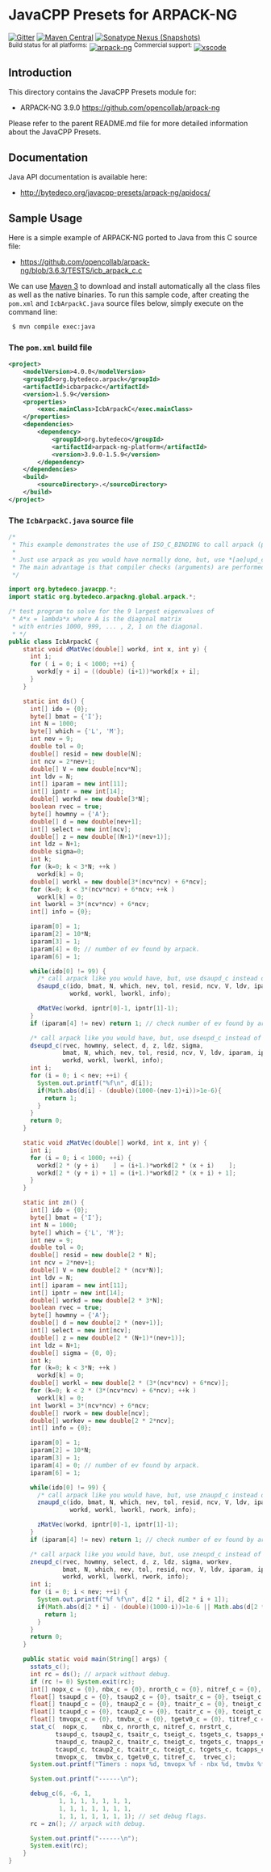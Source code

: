 JavaCPP Presets for ARPACK-NG
=============================

[![Gitter](https://badges.gitter.im/bytedeco/javacpp.svg)](https://gitter.im/bytedeco/javacpp) [![Maven Central](https://maven-badges.herokuapp.com/maven-central/org.bytedeco/arpack-ng/badge.svg)](https://maven-badges.herokuapp.com/maven-central/org.bytedeco/arpack-ng) [![Sonatype Nexus (Snapshots)](https://img.shields.io/nexus/s/https/oss.sonatype.org/org.bytedeco/arpack-ng.svg)](http://bytedeco.org/builds/)  
<sup>Build status for all platforms:</sup> [![arpack-ng](https://github.com/bytedeco/javacpp-presets/workflows/arpack-ng/badge.svg)](https://github.com/bytedeco/javacpp-presets/actions?query=workflow%3Aarpack-ng)  <sup>Commercial support:</sup> [![xscode](https://img.shields.io/badge/Available%20on-xs%3Acode-blue?style=?style=plastic&logo=appveyor&logo=data:image/png;base64,iVBORw0KGgoAAAANSUhEUgAAAEAAAABACAMAAACdt4HsAAAAGXRFWHRTb2Z0d2FyZQBBZG9iZSBJbWFnZVJlYWR5ccllPAAAAAZQTFRF////////VXz1bAAAAAJ0Uk5T/wDltzBKAAAAlUlEQVR42uzXSwqAMAwE0Mn9L+3Ggtgkk35QwcnSJo9S+yGwM9DCooCbgn4YrJ4CIPUcQF7/XSBbx2TEz4sAZ2q1RAECBAiYBlCtvwN+KiYAlG7UDGj59MViT9hOwEqAhYCtAsUZvL6I6W8c2wcbd+LIWSCHSTeSAAECngN4xxIDSK9f4B9t377Wd7H5Nt7/Xz8eAgwAvesLRjYYPuUAAAAASUVORK5CYII=)](https://xscode.com/bytedeco/javacpp-presets)


Introduction
------------
This directory contains the JavaCPP Presets module for:

 * ARPACK-NG 3.9.0  https://github.com/opencollab/arpack-ng

Please refer to the parent README.md file for more detailed information about the JavaCPP Presets.


Documentation
-------------
Java API documentation is available here:

 * http://bytedeco.org/javacpp-presets/arpack-ng/apidocs/


Sample Usage
------------
Here is a simple example of ARPACK-NG ported to Java from this C source file:

 * https://github.com/opencollab/arpack-ng/blob/3.6.3/TESTS/icb_arpack_c.c

We can use [Maven 3](http://maven.apache.org/) to download and install automatically all the class files as well as the native binaries. To run this sample code, after creating the `pom.xml` and `IcbArpackC.java` source files below, simply execute on the command line:
```bash
 $ mvn compile exec:java
```

### The `pom.xml` build file
```xml
<project>
    <modelVersion>4.0.0</modelVersion>
    <groupId>org.bytedeco.arpack</groupId>
    <artifactId>icbarpackc</artifactId>
    <version>1.5.9</version>
    <properties>
        <exec.mainClass>IcbArpackC</exec.mainClass>
    </properties>
    <dependencies>
        <dependency>
            <groupId>org.bytedeco</groupId>
            <artifactId>arpack-ng-platform</artifactId>
            <version>3.9.0-1.5.9</version>
        </dependency>
    </dependencies>
    <build>
        <sourceDirectory>.</sourceDirectory>
    </build>
</project>
```

### The `IcbArpackC.java` source file
```java
/*
 * This example demonstrates the use of ISO_C_BINDING to call arpack (portability).
 *
 * Just use arpack as you would have normally done, but, use *[ae]upd_c instead of *[ae]upd_.
 * The main advantage is that compiler checks (arguments) are performed at build time.
 */

import org.bytedeco.javacpp.*;
import static org.bytedeco.arpackng.global.arpack.*;

/* test program to solve for the 9 largest eigenvalues of
 * A*x = lambda*x where A is the diagonal matrix
 * with entries 1000, 999, ... , 2, 1 on the diagonal.
 * */
public class IcbArpackC {
    static void dMatVec(double[] workd, int x, int y) {
      int i;
      for ( i = 0; i < 1000; ++i) {
        workd[y + i] = ((double) (i+1))*workd[x + i];
      }
    }

    static int ds() {
      int[] ido = {0};
      byte[] bmat = {'I'};
      int N = 1000;
      byte[] which = {'L', 'M'};
      int nev = 9;
      double tol = 0;
      double[] resid = new double[N];
      int ncv = 2*nev+1;
      double[] V = new double[ncv*N];
      int ldv = N;
      int[] iparam = new int[11];
      int[] ipntr = new int[14];
      double[] workd = new double[3*N];
      boolean rvec = true;
      byte[] howmny = {'A'};
      double[] d = new double[nev+1];
      int[] select = new int[ncv];
      double[] z = new double[(N+1)*(nev+1)];
      int ldz = N+1;
      double sigma=0;
      int k;
      for (k=0; k < 3*N; ++k )
        workd[k] = 0;
      double[] workl = new double[3*(ncv*ncv) + 6*ncv];
      for (k=0; k < 3*(ncv*ncv) + 6*ncv; ++k )
        workl[k] = 0;
      int lworkl = 3*(ncv*ncv) + 6*ncv;
      int[] info = {0};

      iparam[0] = 1;
      iparam[2] = 10*N;
      iparam[3] = 1;
      iparam[4] = 0; // number of ev found by arpack.
      iparam[6] = 1;

      while(ido[0] != 99) {
        /* call arpack like you would have, but, use dsaupd_c instead of dsaupd_ */
        dsaupd_c(ido, bmat, N, which, nev, tol, resid, ncv, V, ldv, iparam, ipntr,
                 workd, workl, lworkl, info);

        dMatVec(workd, ipntr[0]-1, ipntr[1]-1);
      }
      if (iparam[4] != nev) return 1; // check number of ev found by arpack.

      /* call arpack like you would have, but, use dseupd_c instead of dseupd_ */
      dseupd_c(rvec, howmny, select, d, z, ldz, sigma,
               bmat, N, which, nev, tol, resid, ncv, V, ldv, iparam, ipntr,
               workd, workl, lworkl, info);
      int i;
      for (i = 0; i < nev; ++i) {
        System.out.printf("%f\n", d[i]);
        if(Math.abs(d[i] - (double)(1000-(nev-1)+i))>1e-6){
          return 1;
        }
      }
      return 0;
    }

    static void zMatVec(double[] workd, int x, int y) {
      int i;
      for (i = 0; i < 1000; ++i) {
        workd[2 * (y + i)    ] = (i+1.)*workd[2 * (x + i)    ];
        workd[2 * (y + i) + 1] = (i+1.)*workd[2 * (x + i) + 1];
      }
    }

    static int zn() {
      int[] ido = {0};
      byte[] bmat = {'I'};
      int N = 1000;
      byte[] which = {'L', 'M'};
      int nev = 9;
      double tol = 0;
      double[] resid = new double[2 * N];
      int ncv = 2*nev+1;
      double[] V = new double[2 * (ncv*N)];
      int ldv = N;
      int[] iparam = new int[11];
      int[] ipntr = new int[14];
      double[] workd = new double[2 * 3*N];
      boolean rvec = true;
      byte[] howmny = {'A'};
      double[] d = new double[2 * (nev+1)];
      int[] select = new int[ncv];
      double[] z = new double[2 * (N+1)*(nev+1)];
      int ldz = N+1;
      double[] sigma = {0, 0};
      int k;
      for (k=0; k < 3*N; ++k )
        workd[k] = 0;
      double[] workl = new double[2 * (3*(ncv*ncv) + 6*ncv)];
      for (k=0; k < 2 * (3*(ncv*ncv) + 6*ncv); ++k )
        workl[k] = 0;
      int lworkl = 3*(ncv*ncv) + 6*ncv;
      double[] rwork = new double[ncv];
      double[] workev = new double[2 * 2*ncv];
      int[] info = {0};

      iparam[0] = 1;
      iparam[2] = 10*N;
      iparam[3] = 1;
      iparam[4] = 0; // number of ev found by arpack.
      iparam[6] = 1;

      while(ido[0] != 99) {
        /* call arpack like you would have, but, use znaupd_c instead of znaupd_ */
        znaupd_c(ido, bmat, N, which, nev, tol, resid, ncv, V, ldv, iparam, ipntr,
                 workd, workl, lworkl, rwork, info);

        zMatVec(workd, ipntr[0]-1, ipntr[1]-1);
      }
      if (iparam[4] != nev) return 1; // check number of ev found by arpack.

      /* call arpack like you would have, but, use zneupd_c instead of zneupd_ */
      zneupd_c(rvec, howmny, select, d, z, ldz, sigma, workev,
               bmat, N, which, nev, tol, resid, ncv, V, ldv, iparam, ipntr,
               workd, workl, lworkl, rwork, info);
      int i;
      for (i = 0; i < nev; ++i) {
        System.out.printf("%f %f\n", d[2 * i], d[2 * i + 1]);
        if(Math.abs(d[2 * i] - (double)(1000-i))>1e-6 || Math.abs(d[2 * i + 1] - (double)(1000-i))>1e-6){
          return 1;
        }
      }
      return 0;
    }

    public static void main(String[] args) {
      sstats_c();
      int rc = ds(); // arpack without debug.
      if (rc != 0) System.exit(rc);
      int[] nopx_c = {0}, nbx_c = {0}, nrorth_c = {0}, nitref_c = {0}, nrstrt_c = {0};
      float[] tsaupd_c = {0}, tsaup2_c = {0}, tsaitr_c = {0}, tseigt_c = {0}, tsgets_c = {0}, tsapps_c = {0}, tsconv_c = {0};
      float[] tnaupd_c = {0}, tnaup2_c = {0}, tnaitr_c = {0}, tneigt_c = {0}, tngets_c = {0}, tnapps_c = {0}, tnconv_c = {0};
      float[] tcaupd_c = {0}, tcaup2_c = {0}, tcaitr_c = {0}, tceigt_c = {0}, tcgets_c = {0}, tcapps_c = {0}, tcconv_c = {0};
      float[] tmvopx_c = {0}, tmvbx_c = {0}, tgetv0_c = {0}, titref_c = {0}, trvec_c = {0};
      stat_c(  nopx_c,    nbx_c, nrorth_c, nitref_c, nrstrt_c,
             tsaupd_c, tsaup2_c, tsaitr_c, tseigt_c, tsgets_c, tsapps_c, tsconv_c,
             tnaupd_c, tnaup2_c, tnaitr_c, tneigt_c, tngets_c, tnapps_c, tnconv_c,
             tcaupd_c, tcaup2_c, tcaitr_c, tceigt_c, tcgets_c, tcapps_c, tcconv_c,
             tmvopx_c,  tmvbx_c, tgetv0_c, titref_c,  trvec_c);
      System.out.printf("Timers : nopx %d, tmvopx %f - nbx %d, tmvbx %f\n", nopx_c[0], tmvopx_c[0], nbx_c[0], tmvbx_c[0]);

      System.out.printf("------\n");

      debug_c(6, -6, 1,
              1, 1, 1, 1, 1, 1, 1,
              1, 1, 1, 1, 1, 1, 1,
              1, 1, 1, 1, 1, 1, 1); // set debug flags.
      rc = zn(); // arpack with debug.

      System.out.printf("------\n");
      System.exit(rc);
    }
}
```
